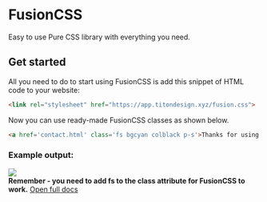 # FusionCSS
Easy to use Pure CSS library with everything you need.

## Get started
All you need to do to start using FusionCSS is add this snippet of HTML code to your website:
```html
<link rel="stylesheet" href="https://app.titondesign.xyz/fusion.css">
```
Now you can use ready-made FusionCSS classes as shown below.
```html
<a href='contact.html' class='fs bgcyan colblack p-s'>Thanks for using Fusion!</a>
```
### Example output: <br>
<img src='https://364892593-files.gitbook.io/~/files/v0/b/gitbook-x-prod.appspot.com/o/spaces%2FCstwa8cIaWpZnr8pbugY%2Fuploads%2FOVQi0R2IHjzXiGMkC66h%2Fimage.png?alt=media&token=e079221c-c051-46bb-b29e-194c079cd751'>
<br>
<b>Remember - you need to add fs to the class attribute for FusionCSS to work.</b>
<a href='https://titon-design.gitbook.io/fusioncss/'>Open full docs</a>
